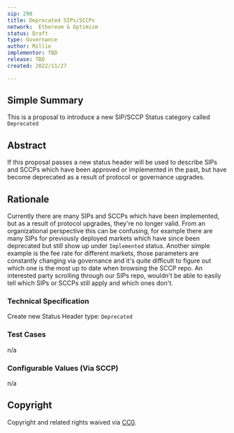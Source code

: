 ```yaml
---
sip: 290
title: Deprecated SIPs/SCCPs
network:  Ethereum & Optimism
status: Draft
type: Governance
author: Millie
implementor: TBD
release: TBD
created: 2022/11/27

---
```


## Simple Summary

This is a proposal to introduce a new SIP/SCCP Status category called `Deprecated`

## Abstract

If this proposal passes a new status header will be used to describe SIPs and SCCPs which have been approved or implemented in the past,
but have become deprecated as a result of protocol or governance upgrades.

## Rationale

Currently there are many SIPs and SCCPs which have been implemented, but as a result of protocol upgrades, they're no longer valid. 
From an organizational perspective this can be confusing, for example there are many SIPs for previously deployed markets which have since been deprecated but still show up under `Implemented` status. 
Another simple example is the fee rate for different markets, those parameters are constantly changing via governance and it's quite difficult to figure out which one is the most up to date when browsing the SCCP repo.
An interested party scrolling through our SIPs repo, wouldn't be able to easily tell which SIPs or SCCPs still
apply and which ones don't. 


### Technical Specification

Create new Status Header type:  `Deprecated`

### Test Cases

n/a

### Configurable Values (Via SCCP)

n/a

## Copyright

Copyright and related rights waived via [CC0](https://creativecommons.org/publicdomain/zero/1.0/).
